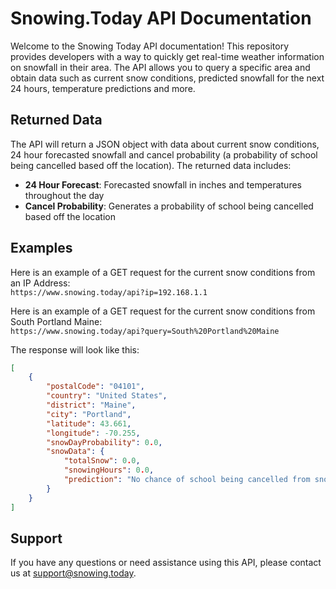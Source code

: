 # Snowing.Today API Documentation
Welcome to the Snowing Today API documentation! This repository provides developers with a way to quickly get real-time weather information on snowfall in their area. The API allows you to query a specific area and obtain data such as current snow conditions, predicted snowfall for the next 24 hours, temperature predictions and more. 

## Returned Data 
The API will return a JSON object with data about current snow conditions, 24 hour forecasted snowfall and cancel probability (a probability of school being cancelled based off the location). The returned data includes: 

 - **24 Hour Forecast**: Forecasted snowfall in inches and temperatures throughout the day
 - **Cancel Probability**: Generates a probability of school being cancelled based off the location

## Examples 
Here is an example of a GET request for the current snow conditions from an IP Address:  
`https://www.snowing.today/api?ip=192.168.1.1`
 
Here is an example of a GET request for the current snow conditions from South Portland Maine:  
`https://www.snowing.today/api?query=South%20Portland%20Maine`

 The response will look like this: 
```json
[
    {
        "postalCode": "04101",
        "country": "United States",
        "district": "Maine",
        "city": "Portland",
        "latitude": 43.661,
        "longitude": -70.255,
        "snowDayProbability": 0.0,
        "snowData": {
            "totalSnow": 0.0,
            "snowingHours": 0.0,
            "prediction": "No chance of school being cancelled from snow"
        }
    }
]
```
## Support 
If you have any questions or need assistance using this API, please contact us at [support@snowing.today](mailto:support@snowing.today).
